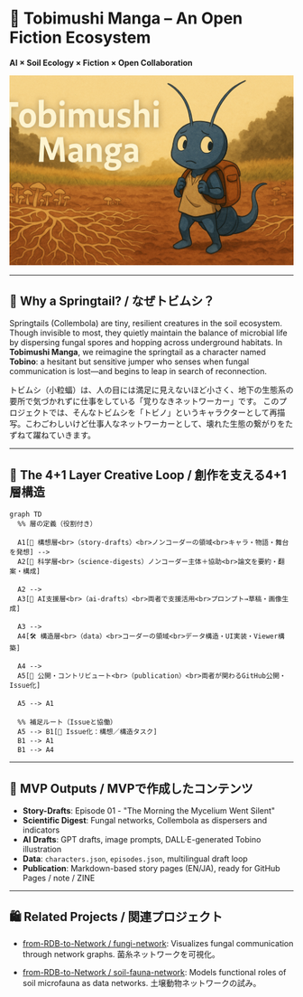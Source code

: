 # 🐛 Tobimushi Manga – An Open Fiction Ecosystem

**AI × Soil Ecology × Fiction × Open Collaboration**  

[![Hero-img](./visual-assets/hero-img.png)](https://github.com/satoshi-create/complexity-and-network-webdesign/blob/create/tobimushi-manga/ai-collaboration/tobimushi-manga/publication/episode-01.md)

---

## 🌱 Why a Springtail? / なぜトビムシ？

Springtails (Collembola) are tiny, resilient creatures in the soil ecosystem. Though invisible to most, they quietly maintain the balance of microbial life by dispersing fungal spores and hopping across underground habitats.
In **Tobimushi Manga**, we reimagine the springtail as a character named **Tobino**: a hesitant but sensitive jumper who senses when fungal communication is lost—and begins to leap in search of reconnection.

トビムシ（小粒蝠）は、人の目には満足に見えないほど小さく、地下の生態系の要所で気づかれずに仕事をしている「覚りなきネットワーカー」です。
このプロジェクトでは、そんなトビムシを「トビノ」というキャラクターとして再描写。こわごわしいけど仕事人なネットワーカーとして、壊れた生態の繋がりをたずねて躍ねていきます。

---

## 🔄 The 4+1 Layer Creative Loop / 創作を支える4+1層構造

```mermaid
graph TD
  %% 層の定義（役割付き）

  A1[🧐 構想層<br>（story-drafts）<br>ノンコーダーの領域<br>キャラ・物語・舞台を発想] -->
  A2[🧪 科学層<br>（science-digests）ノンコーダー主体＋協助<br>論文を要約・翻案・構成]

  A2 -->
  A3[🤖 AI支援層<br>（ai-drafts）<br>両者で支援活用<br>プロンプト→草稿・画像生成]

  A3 -->
  A4[🛠 構造層<br>（data）<br>コーダーの領域<br>データ構造・UI実装・Viewer構築]

  A4 -->
  A5[🌱 公開・コントリビュート<br>（publication）<br>両者が関わるGitHub公開・Issue化]

  A5 --> A1

  %% 補足ルート（Issueと協働）
  A5 --> B1[📝 Issue化：構想／構造タスク]
  B1 --> A1
  B1 --> A4
```

---

## 📆 MVP Outputs / MVPで作成したコンテンツ

- **Story-Drafts**: Episode 01 - "The Morning the Mycelium Went Silent"
- **Scientific Digest**: Fungal networks, Collembola as dispersers and indicators
- **AI Drafts**: GPT drafts, image prompts, DALL·E-generated Tobino illustration
- **Data**: `characters.json`, `episodes.json`, multilingual draft loop
- **Publication**: Markdown-based story pages (EN/JA), ready for GitHub Pages / note / ZINE

---

## 🛍️ Related Projects / 関連プロジェクト

- [from-RDB-to-Network / fungi-network](https://github.com/satoshi-create/complexity-and-network-webdesign/tree/main/projects/from-rdb-to-network/fungi-network):
  Visualizes fungal communication through network graphs. 菌糸ネットワークを可視化。

- [from-RDB-to-Network / soil-fauna-network](https://github.com/satoshi-create/complexity-and-network-webdesign/tree/create/tobimushi-manga/projects/from-rdb-to-network/soil-fauna-network):
  Models functional roles of soil microfauna as data networks. 土壌動物ネットワークの試み。
